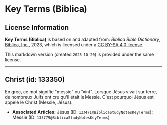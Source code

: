 # Key Terms (Biblica)

## License Information

**Key Terms (Biblica)** is based on and adapted from: _Biblica Bible Dictionary_, [Biblica, Inc.](https://www.biblica.com/), 2023, which is licensed under a [CC BY-SA 4.0 license](https://creativecommons.org/licenses/by-sa/4.0/legalcode.en).

This markdown version (created `2025-10-20`) is provided under the same license.



--------------------------------

## Christ (id: 133350)

En grec, ce mot signifie "messie" ou "oint". Lorsque Jésus vivait sur terre, de nombreux Juifs ont cru qu'il était le Messie. C'est pourquoi Jésus est appelé le Christ (Messie, Jésus).

* **Associated Articles:** Jésus (ID: `133471@BiblicaStudyNotesKeyTerms`); Messie (ID: `133779@BiblicaStudyNotesKeyTerms`)

